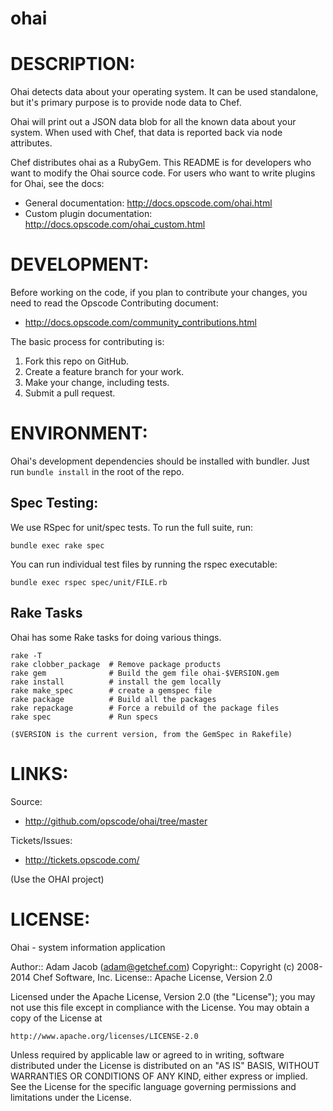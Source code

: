# ohai

# DESCRIPTION:

Ohai detects data about your operating system. It can be used
standalone, but it's primary purpose is to provide node data to Chef.

Ohai will print out a JSON data blob for all the known data about your
system. When used with Chef, that data is reported back via node
attributes.

Chef distributes ohai as a RubyGem. This README is for developers who
want to modify the Ohai source code. For users who want to write plugins
for Ohai, see the docs:

* General documentation: http://docs.opscode.com/ohai.html
* Custom plugin documentation: http://docs.opscode.com/ohai_custom.html

# DEVELOPMENT:

Before working on the code, if you plan to contribute your changes, you
need to read the Opscode Contributing document:

* http://docs.opscode.com/community_contributions.html

The basic process for contributing is:

1. Fork this repo on GitHub.
2. Create a feature branch for your work.
3. Make your change, including tests.
4. Submit a pull request.

# ENVIRONMENT:

Ohai's development dependencies should be installed with bundler. Just
run `bundle install` in the root of the repo.

## Spec Testing:

We use RSpec for unit/spec tests. To run the full suite, run:

    bundle exec rake spec

You can run individual test files by running the rspec executable:

    bundle exec rspec spec/unit/FILE.rb

## Rake Tasks

Ohai has some Rake tasks for doing various things.

    rake -T
    rake clobber_package  # Remove package products
    rake gem              # Build the gem file ohai-$VERSION.gem
    rake install          # install the gem locally
    rake make_spec        # create a gemspec file
    rake package          # Build all the packages
    rake repackage        # Force a rebuild of the package files
    rake spec             # Run specs
  
    ($VERSION is the current version, from the GemSpec in Rakefile)

# LINKS:

Source:

* http://github.com/opscode/ohai/tree/master

Tickets/Issues:

* http://tickets.opscode.com/

(Use the OHAI project)

# LICENSE:

Ohai - system information application

Author:: Adam Jacob (<adam@getchef.com>)
Copyright:: Copyright (c) 2008-2014 Chef Software, Inc.
License:: Apache License, Version 2.0

Licensed under the Apache License, Version 2.0 (the "License");
you may not use this file except in compliance with the License.
You may obtain a copy of the License at

    http://www.apache.org/licenses/LICENSE-2.0

Unless required by applicable law or agreed to in writing, software
distributed under the License is distributed on an "AS IS" BASIS,
WITHOUT WARRANTIES OR CONDITIONS OF ANY KIND, either express or implied.
See the License for the specific language governing permissions and
limitations under the License.
